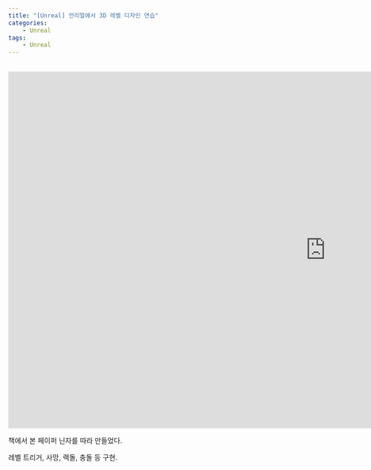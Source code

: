 ```yaml
---
title: "[Unreal] 언리얼에서 3D 레벨 디자인 연습"
categories:
    - Unreal
tags:
    - Unreal
---
```


<br>
<iframe width="1280" height="720" src="https://www.youtube.com/embed/ACQKffnnpOY" title="YouTube video player" frameborder="0" allow="accelerometer; autoplay; clipboard-write; encrypted-media; gyroscope; picture-in-picture" allowfullscreen></iframe>

<br>


책에서 본 페이퍼 닌자를 따라 만들었다.

레벨 트리거, 사망, 랙돌, 충돌 등 구현.